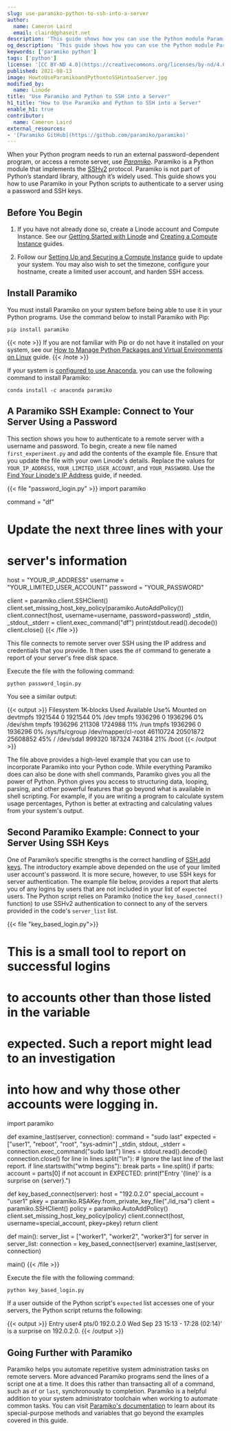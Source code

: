 ```yaml
---
slug: use-paramiko-python-to-ssh-into-a-server
author:
  name: Cameron Laird
  email: claird@phaseit.net
description: 'This guide shows how you can use the Python module Paramiko, an app that uses the SSHv2 protocol to connect to remote servers, to connect to a server remotely.'
og_description: 'This guide shows how you can use the Python module Paramiko, an app that uses the SSHv2 protocol to connect to remote servers, to connect to a server remotely.'
keywords: ['paramiko python']
tags: ['python']
license: '[CC BY-ND 4.0](https://creativecommons.org/licenses/by-nd/4.0)'
published: 2021-08-13
image: HowtoUseParamikoandPythontoSSHintoaServer.jpg
modified_by:
  name: Linode
title: "Use Paramiko and Python to SSH into a Server"
h1_title: "How to Use Paramiko and Python to SSH into a Server"
enable_h1: true
contributor:
  name: Cameron Laird
external_resources:
- '[Paramiko GitHub](https://github.com/paramiko/paramiko)'
---
```


When your Python program needs to run an external password-dependent program, or access a remote server, use [*Paramiko*](https://github.com/paramiko/paramiko). Paramiko is a Python module that implements the [SSHv2](https://datatracker.ietf.org/doc/html/rfc4253) protocol. Paramiko is not part of Python’s standard library, although it’s widely used. This guide shows you how to use Paramiko in your Python scripts to authenticate to a server using a password and SSH keys.

## Before You Begin

1.  If you have not already done so, create a Linode account and Compute Instance. See our [Getting Started with Linode](/docs/guides/getting-started/) and [Creating a Compute Instance](/docs/guides/creating-a-compute-instance/) guides.

1.  Follow our [Setting Up and Securing a Compute Instance](/docs/guides/set-up-and-secure/) guide to update your system. You may also wish to set the timezone, configure your hostname, create a limited user account, and harden SSH access.

## Install Paramiko

You must install Paramiko on your system before being able to use it in your Python programs. Use the command below to install Paramiko with Pip:

    pip install paramiko

{{< note >}}
If you are not familiar with Pip or do not have it installed on your system, see our [How to Manage Python Packages and Virtual Environments on Linux](/docs/guides/how-to-manage-packages-and-virtual-environments-on-linux/#how-pip-works) guide.
{{< /note >}}

If your system is [configured to use Anaconda](/docs/guides/how-to-install-anaconda/), you can use the following command to install Paramiko:

    conda install -c anaconda paramiko

## A Paramiko SSH Example: Connect to Your Server Using a Password

This section shows you how to authenticate to a remote server with a username and password. To begin, create a new file named `first_experiment.py` and add the contents of the example file. Ensure that you update the file with your own Linode's details. Replace the values for `YOUR_IP_ADDRESS`, `YOUR_LIMITED_USER_ACCOUNT`, and `YOUR_PASSWORD`. Use the [Find Your Linode's IP Address](/docs/guides/find-your-linodes-ip-address/) guide, if needed.

{{< file "password_login.py" >}}
import paramiko

command = "df"

# Update the next three lines with your
# server's information

host = "YOUR_IP_ADDRESS"
username = "YOUR_LIMITED_USER_ACCOUNT"
password = "YOUR_PASSWORD"

client = paramiko.client.SSHClient()
client.set_missing_host_key_policy(paramiko.AutoAddPolicy())
client.connect(host, username=username, password=password)
_stdin, _stdout,_stderr = client.exec_command("df")
print(stdout.read().decode())
client.close()
{{< /file >}}

This file connects to remote server over SSH using the IP address and credentials that you provide. It then uses the `df` command to generate a report of your server's free disk space.

Execute the file with the following command:

    python password_login.py

You see a similar output:

{{< output >}}
Filesystem       1K-blocks  Used Available Use% Mounted on
devtmpfs           1921544     0   1921544   0% /dev
tmpfs              1936296     0   1936296   0% /dev/shm
tmpfs              1936296   211308   1724988  11% /run
tmpfs              1936296     0   1936296   0% /sys/fs/cgroup
/dev/mapper/cl-root  46110724 20501872  25608852  45% /
/dev/sda1           999320   187324 743184  21% /boot
{{< /output >}}

The file above provides a high-level example that you can use to incorporate Paramiko into your Python code. While everything Paramiko does can also be done  with shell commands, Paramiko gives you all the power of Python. Python gives you access to structuring data, looping, parsing, and other powerful features that go beyond what is available in shell scripting. For example, if you are writing a program to calculate system usage percentages, Python is better at extracting and calculating values from your system's output.

## Second Paramiko Example: Connect to your Server Using SSH Keys

One of Paramiko’s specific strengths is the correct handling of [SSH add keys](/docs/guides/use-public-key-authentication-with-ssh/). The introductory example above depended on the use of your limited user account's password. It is more secure, however, to use SSH keys for server authentication. The example file below, provides a report that alerts you of any logins by users that are not included in your list of `expected` users. The Python script relies on Paramiko (notice the `key_based_connect()` function) to use SSHv2 authentication to connect to any of the servers provided in the code's `server_list` list.

{{< file "key_based_login.py">}}
# This is a small tool to report on successful logins
# to accounts other than those listed in the variable
# expected.  Such a report might lead to an investigation
# into how and why those other accounts were logging in.

import paramiko

def examine_last(server, connection):
     command = "sudo last"
     expected = ["user1", "reboot", "root", "sys-admin"]
 _stdin, stdout, _stderr = connection.exec_command("sudo last")
 lines = stdout.read().decode()
 connection.close()
 for line in lines.split("\n"):
           # Ignore the last line of the last report.
         if line.startswith("wtmp begins"):
             break
         parts = line.split()
         if parts:
             account = parts[0]
             if not account in EXPECTED:
                 print(f"Entry '{line}' is a surprise on {server}.")

def key_based_connect(server):
     host = "192.0.2.0"
     special_account = "user1"
 pkey = paramiko.RSAKey.from_private_key_file("./id_rsa")
 client = paramiko.SSHClient()
     policy = paramiko.AutoAddPolicy()
          client.set_missing_host_key_policy(policy)
 client.connect(host, username=special_account, pkey=pkey)
 return client

def main():
     server_list = ["worker1", "worker2", "worker3"]
 for server in server_list:
         connection = key_based_connect(server)
         examine_last(server, connection)

main()
{{< /file >}}

Execute the file with the following command:

    python key_based_login.py

If a user outside of the Python script's `expected` list accesses one of your servers, the Python script returns the following:

{{< output >}}
Entry user4   pts/0     192.0.2.0  Wed Sep 23 15:13 - 17:28  (02:14)' is a surprise on 192.0.2.0.
{{< /output >}}

## Going Further with Paramiko

Paramiko helps you automate repetitive system administration tasks on remote servers. More advanced Paramiko programs send the lines of a script one at a time. It does this rather than transacting all of a command, such as `df` or `last`, synchronously to completion. Paramiko is a helpful addition to your system administrator toolchain when working to automate common tasks. You can visit [Paramiko's documentation](http://docs.paramiko.org/en/stable/) to learn about its special-purpose methods and variables that go beyond the examples covered in this guide.
